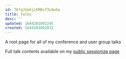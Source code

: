 ```yaml
---
id: 76fqJGeKjLKRBxf3LQwSa
title: Talks
desc: ''
updated: 1644201892245
created: 1644201662832
---
```


A root page for all of my conference and user group talks

Full talk contents available on my [public sessionize page](https://sessionize.com/matt-eland)